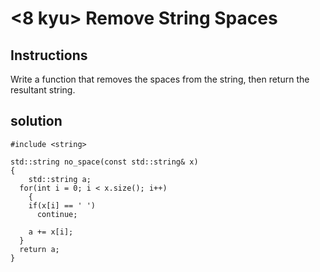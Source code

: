 # <8 kyu> Remove String Spaces

## Instructions

Write a function that removes the spaces from the string, then return the resultant string.

## solution

```
#include <string>

std::string no_space(const std::string& x)
{
    std::string a;
  for(int i = 0; i < x.size(); i++)
    {
    if(x[i] == ' ')
      continue;
    
    a += x[i];
  }
  return a;
}
```

